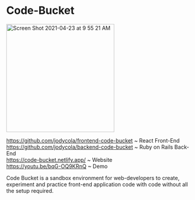 # Code-Bucket

<img width="286" alt="Screen Shot 2021-04-23 at 9 55 21 AM" src="https://user-images.githubusercontent.com/73686621/115886524-0339e780-a41f-11eb-99b8-7a8b561e97d6.png">

https://github.com/jodycola/frontend-code-bucket ~ React Front-End \
https://github.com/jodycola/backend-code-bucket ~ Ruby on Rails Back-End \
https://code-bucket.netlify.app/ ~ Website \
https://youtu.be/bqG-OQ9KRnQ ~ Demo

Code Bucket is a sandbox environment for web-developers to create, experiment and practice front-end application code with code without all the setup required.
